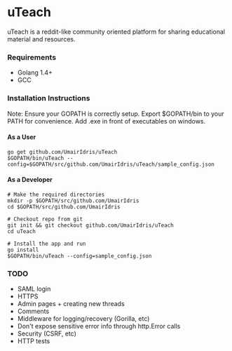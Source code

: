 # uTeach

uTeach is a reddit-like community oriented platform for sharing educational material and resources.

### Requirements
- Golang 1.4+
- GCC

### Installation Instructions
Note: Ensure your GOPATH is correctly setup. Export $GOPATH/bin to your PATH for convenience. Add .exe in front of executables on windows.

#### As a User
```
go get github.com/UmairIdris/uTeach
$GOPATH/bin/uTeach --config=$GOPATH/src/github.com/UmairIdris/uTeach/sample_config.json
```

#### As a Developer
```
# Make the required directories
mkdir -p $GOPATH/src/github.com/UmairIdris
cd $GOPATH/src/github.com/UmairIdris

# Checkout repo from git
git init && git checkout github.com/UmairIdris/uTeach
cd uTeach

# Install the app and run
go install
$GOPATH/bin/uTeach --config=sample_config.json
```

### TODO
- SAML login
- HTTPS
- Admin pages + creating new threads
- Comments
- Middleware for logging/recovery (Gorilla, etc)
- Don't expose sensitive error info through http.Error calls
- Security (CSRF, etc)
- HTTP tests
